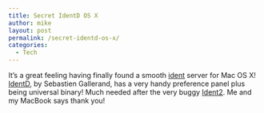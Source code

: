 ```yaml
---
title: Secret IdentD OS X
author: mike
layout: post
permalink: /secret-identd-os-x/
categories:
  - Tech
---
```

It&#8217;s a great feeling having finally found a smooth [ident][1] server for Mac OS X! [IdentD][2], by Sebastien Gallerand, has a very handy preference panel plus being universal binary! Much needed after the very buggy [Ident2][3]. Me and my MacBook says thank you!

 [1]: http://en.wikipedia.org/wiki/Ident
 [2]: http://www.macmax.org/article.php3?id_article=39
 [3]: http://freshmeat.net/projects/ident2/